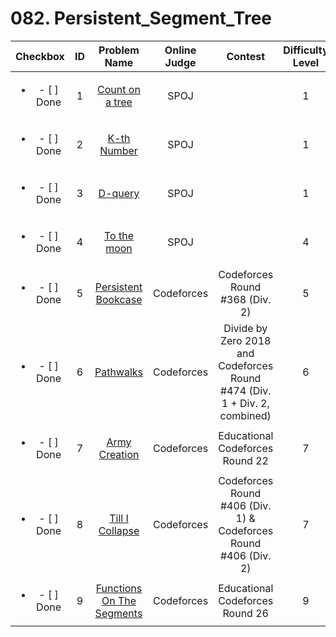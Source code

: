 # 082. Persistent_Segment_Tree


| Checkbox | ID | Problem Name|Online Judge|Contest|Difficulty Level|
|:---:|:---:|:---:|:---:|:---:|:---:|
|<ul><li>- [ ] Done</li></ul>|1|[Count on a tree](http://www.spoj.com/problems/COT/)|SPOJ||1|
|<ul><li>- [ ] Done</li></ul>|2|[K-th Number](http://www.spoj.com/problems/MKTHNUM/)|SPOJ||1|
|<ul><li>- [ ] Done</li></ul>|3|[D-query](http://www.spoj.com/problems/DQUERY/)|SPOJ||1|
|<ul><li>- [ ] Done</li></ul>|4|[To the moon](http://www.spoj.com/problems/TTM/)|SPOJ||4|
|<ul><li>- [ ] Done</li></ul>|5|[Persistent Bookcase ](http://codeforces.com/problemset/problem/707/D)|Codeforces|Codeforces Round #368 (Div. 2)|5|
|<ul><li>- [ ] Done</li></ul>|6|[Pathwalks](http://codeforces.com/problemset/problem/960/F)|Codeforces|Divide by Zero 2018 and Codeforces Round #474 (Div. 1 + Div. 2, combined)|6|
|<ul><li>- [ ] Done</li></ul>|7|[Army Creation](http://codeforces.com/problemset/problem/813/E)|Codeforces|Educational Codeforces Round 22|7|
|<ul><li>- [ ] Done</li></ul>|8|[Till I Collapse](http://codeforces.com/problemset/problem/786/C)|Codeforces|Codeforces Round #406 (Div. 1) & Codeforces Round #406 (Div. 2)|7|
|<ul><li>- [ ] Done</li></ul>|9|[Functions On The Segments](http://codeforces.com/problemset/problem/837/G)|Codeforces|Educational Codeforces Round 26|9|
